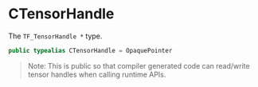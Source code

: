 # CTensorHandle

The `TF_TensorHandle *` type.

``` swift
public typealias CTensorHandle = OpaquePointer
```

> Note: This is public so that compiler generated code can read/write tensor handles when calling runtime APIs.
